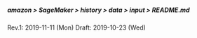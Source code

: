 ##### amazon > SageMaker > history > data > input > README.md
Rev.1: 2019-11-11 (Mon)
Draft: 2019-10-23 (Wed)
